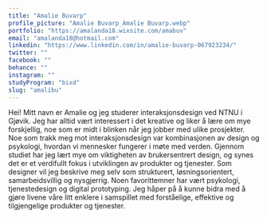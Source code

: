 ```yaml
---
title: "Amalie Buvarp"
profile_picture: "Amalie Buvarp_Amalie Buvarp.webp"
portfolio: "https://amalanda18.wixsite.com/amabuv"
email: "amalanda18@hotmail.com"
linkedin: "https://www.linkedin.com/in/amalie-buvarp-067923234/"
twitter: ""
facebook: ""
behance: ""
instagram: ""
studyProgram: "bixd"
slug: "amalibu"
---
```


Hei! Mitt navn er Amalie og jeg studerer interaksjonsdesign ved NTNU i Gjøvik. Jeg har alltid vært interessert i det kreative og liker å lære om mye forskjellig, noe som er midt i blinken når jeg jobber med ulike prosjekter. Noe som trakk meg mot interaksjonsdesign var kombinasjonen av design og psykologi, hvordan vi mennesker fungerer i møte med verden. Gjennom studiet har jeg lært mye om viktigheten av brukersentrert design, og synes det er et verdifullt fokus i utviklingen av produkter og tjenester. Som designer vil jeg beskrive meg selv som strukturert, løsningsorientert, samarbeidsvillig og nysgjerrig. Noen favorittemner har vært psykologi, tjenestedesign og digital prototyping. Jeg håper på å kunne bidra med å gjøre livene våre litt enklere i samspillet med forståelige, effektive og tilgjengelige produkter og tjenester.
